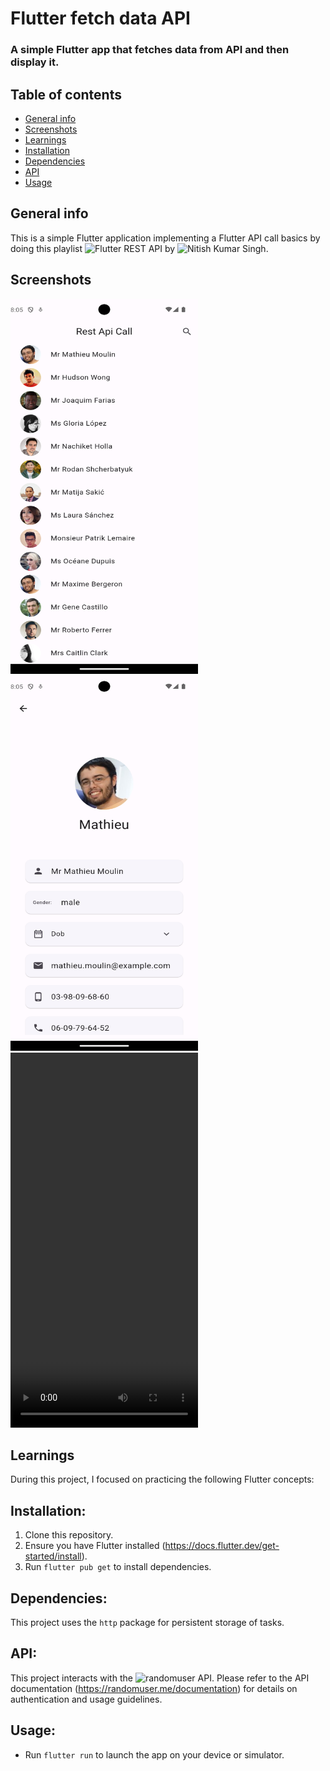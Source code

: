 # Flutter fetch data API 

### A simple Flutter app that fetches data from API and then display it. 

## Table of contents
* [General info](#general-info)
* [Screenshots](#screenshots)
* [Learnings](#learnings)
* [Installation](#installation)
* [Dependencies](#dependencies)
* [API](#api) 
* [Usage](#usage)

## General info
This is a simple Flutter application implementing a Flutter API call basics by doing this playlist ![Flutter REST API]([https://www.youtube.com/playlist?list=PLXbYsh3rUPSzuLcZsIkpDmftSQbFmUq9x]) by ![Nitish Kumar Singh](https://www.youtube.com/@NitishKumarSingh).

## Screenshots
<img src="https://github.com/AGreynoon/flutter_fetch_data_api/blob/main/screenshots/Screenshot_1.png" width="300" height="600"/> <img src="https://github.com/AGreynoon/flutter_fetch_data_api/blob/main/screenshots/Screenshot_2.png" width="300" height="600"/> <video width="300" height="600" controls="controls"><source src="https://github.com/AGreynoon/flutter_fetch_data_api/blob/main/screenshots/screenshot_3.mp4" type="video/mp4" /></video>

## Learnings
During this project, I focused on practicing the following Flutter concepts:


## Installation:
1. Clone this repository.
2. Ensure you have Flutter installed (https://docs.flutter.dev/get-started/install).
3. Run `flutter pub get` to install dependencies.


## Dependencies:
This project uses the `http` package for persistent storage of tasks.


## API:
This project interacts with the ![randomuser](https://randomuser.me) API. Please refer to the API documentation (https://randomuser.me/documentation) for details on authentication and usage guidelines.

## Usage:
* Run `flutter run` to launch the app on your device or simulator.